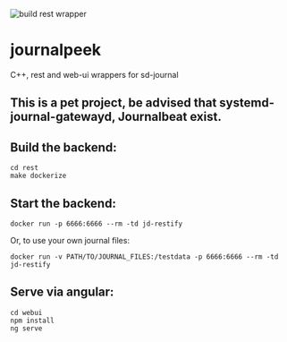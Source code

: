 ![build rest wrapper](https://github.com/unaPoloGTIc/journalpeek/workflows/build%20rest%20wrapper/badge.svg)

# journalpeek
C++, rest and web-ui wrappers for sd-journal

## This is a pet project, be advised that systemd-journal-gatewayd, Journalbeat exist.

## Build the backend:
```
cd rest  
make dockerize
```

## Start the backend:
```
docker run -p 6666:6666 --rm -td jd-restify
```
Or, to use your own journal files:  
```
docker run -v PATH/TO/JOURNAL_FILES:/testdata -p 6666:6666 --rm -td jd-restify
```

## Serve via angular:
```
cd webui
npm install
ng serve
```
